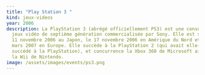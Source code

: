 ```yaml
---
title: "Play Station 3 "
kind: jeux-videos
year: 2006
description: La PlayStation 3 (abrégé officiellement PS3) est une console de
  jeux vidéo de septième génération commercialisée par Sony. Elle est sortie le
  11 novembre 2006 au Japon, le 17 novembre 2006 en Amérique du Nord et le 23
  mars 2007 en Europe. Elle succède à la PlayStation 2 (qui avait elle-même
  succédé à la PlayStation), et concurrence la Xbox 360 de Microsoft ainsi que
  la Wii de Nintendo.
image: /assets/images/events/ps3.png
---
```

